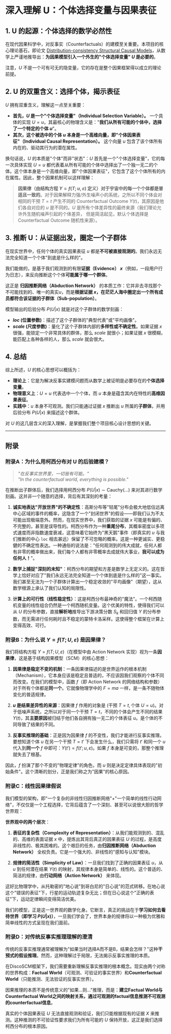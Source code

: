 # 深入理解 U：个体选择变量与因果表征

## 1. U 的起源：个体选择的数学必然性

在现代因果科学中，对反事实（Counterfactuals）的建模至关重要。本项目的核心理论基石，即论文 [Distribution-consistency Structural Causal Models](https://arxiv.org/abs/2401.15911)，从数学上严谨地推导出：**为因果模型引入一个外生的"个体选择变量" $U$ 是必要的**。

注意，$U$ 不是一个可有可无的隐变量，它的存在是整个因果框架得以成立的理论前提。

## 2. U 的双重含义：选择个体，揭示表征

$U$ 拥有双重含义，理解这一点至关重要：

- **首先，$U$ 是一个"个体选择变量"（Individual Selection Variable）。** 一个具体的实现 $U=u$，其最核心的物理含义是："**我们从所有可能的个体中，选择了一个特定的个体 $u$**"。
- **其次，这个被选中的个体 $u$ 本身是一个高维向量，即"个体因果表征"（Individual Causal Representation）。** 这个向量 $u$ 包含了该个体所有内在的、驱动其行为的潜在属性。

换句话说，$U$ 的本质是"个体"而非"状态"：$U$ 首先是一个"个体选择变量"，它的每一次具体实现 $U=u$ 都代表着从所有可能的个体中选择出了一个独一无二的个体。这个体本身是一个高维向量，即"个体因果表征"，它包含了这个个体所有的内在属性。因此，整个因果机制可以这样理解：
> **因果律（由结构方程 $Y=f(T; u, \varepsilon)$ 定义）对于宇宙中的每一个个体都是普适且一致的**。对于因果解释力强/外生噪声小的系统，之所以不同个体会对相同的干预 $T=t$ 产生不同的 Counterfactual Outcome $Y(t)$，其原因是他们各自对应的 $u$ 是不同的。$U$ 是所有个体差异性的最终来源（我们理论允许外生随机噪声引起的个体差异， 但是简洁起见，默认个体选择是 Counterfactual Outcome 随机性来源）。

## 3. 推断 U：从证据出发，圈定一个子群体

在现实世界中，任何个体的真实因果表征 $u$ 都是**不可被直接观测的**。我们永远无法完全知道一个个体"到底是什么样的"。

我们能做的，是基于我们观测到的有限**证据（Evidence） $x$**（例如，一段用户行为日志），来反向推断这个个体**可能属于哪一个群体**。

这正是 **归因推断网络（Abduction Network）** 的本质工作：它并非去寻找那个不可能找到的、唯一的真实$u$，而是**根据证据 $x$，在茫茫人海中圈定出一个所有成员都符合该证据的子群体（Sub-population）**。

模型输出的后验分布 $P(U|x)$ 就是对这个子群体的数学刻画：
-   **$loc$ (位置参数)**：描述了这个子群体的"典型代表"或"平均画像"。
-   **$scale$ (尺度参数)**：量化了这个子群体内部的**多样性或不确定性**。如果证据 $x$ 很强，能锁定一个非常具体的群体，那么 $scale$ 就很小；如果证据 $x$ 很模糊，能匹配上各种各样的人，那么 $scale$ 就会很大。

## 4. 总结

综上所述，$U$ 的核心思想可以概括为：

*   **理论上**：它是为解决反事实建模问题而从数学上被证明是必要存在的**个体选择变量**。
*   **物理意义上**：$U=u$ 代表选中一个个体，而 $u$ 本身是蕴含其内在特性的**高维因果表征**。
*   **实践中**：$u$ 本身不可观测。我们只能通过证据 $x$ 推断出 $u$ 所属的**子群体**，并用后验分布 $P(U|x)$ 来描述这个群体。

对 $U$ 的这几层含义的深入理解，是掌握我们整个项目核心设计思想的关键。

---

## 附录

### 附录A：为什么用柯西分布对 U 的后验建模？

> *"在反事实世界里，一切皆有可能。"*  
> *"In the counterfactual world, everything is possible."*

在推断出子群体后，我们选择用柯西分布 $P(U|x) \sim \text{Cauchy}(\dots)$ 来对其进行数学刻画。这并非一个随意的选择，背后有其深刻的考量：

1. **诚实地表达"开放世界"的不确定性**：高斯分布等"轻尾"分布会极大地低估远离中心区域的事件的概率，这隐含了一个"封闭世界"的假设——即我们认为不太可能出现极端意外。然而，在现实世界中，我们获取的证据 $x$ 可能是有偏的、不完整的，甚至是误导性的。柯西分布作为一种**重尾分布**，其概率密度以多项式速度而非指数速度衰减，这意味着它始终为"黑天鹅"事件（即真实的 $u$ 与我们推断的中心 `loc` 相去甚远）保留了不可忽略的概率。这是一种更诚实、更稳健的不确定性表达。一种通俗的说法是："任何观测到的伟大成就，任何人都有非零的概率做出来，我们每个人都有非零概率去成就伟大事业，**我可以成为任何人！**"。

2. **数学上捕捉"深刻的未知"**：柯西分布的期望和方差是数学上无定义的。这在哲学上恰好对应了"我们永远无法完全知道一个个体到底是什么样的"这一事实。我们甚至无法为一个子群体计算出一个稳定收敛的"平均画像"（期望），这从数学根源上承认了我们认知的局限性。

3. **计算上的可行性（线性稳定性）**：这是柯西分布最神奇的"魔法"。一个柯西随机变量的线性组合仍然是一个柯西随机变量。这个优美的特性，使得我们可以从 $U$ 的分布参数，直接**解析地**推导出下游决策分数 $S_k$ 和回归值 $Y$ 的分布参数，而无需进行任何耗时且不稳定的蒙特卡洛采样。这使得整个框架在计算上变得高效、可行。

### 附录B：为什么说 $Y = f(T; U, \varepsilon)$ 是因果律？

我们将结构方程 $Y = f(T; U, \varepsilon)$（在模型中由 Action Network 实现）视为一条**因果律**，这是基于结构因果模型（SCM）的核心思想：

1. **因果律是稳定不变的机制**：一条因果律描述的是世界运作的根本机制（Mechanism），它本身应该是稳定且普适的，不应该因我们观察的个体不同而改变。在我们的模型中，函数 $f$（即 Action Network 的网络结构和参数）对于所有个体都是**同一个**。它就像物理学中的 $F=ma$ 一样，是一条不随物体变化的普适规律。

2. **$u$ 是结果差异性的来源**：因果律 $f$ 作用的对象是 $(\text{干预 } T=t, \text{个体 } U=u)$。对于低噪声系统，之所以对于同一个干预 $T=t$，不同的个体会产生不同的结果 $Y(t)$，其**主要原因**被归结于他们各自拥有独一无二的个体表征 $u$。是个体的不同导致了结果的不同。

3. **反事实推理的基础**：正是因为因果律 $f$ 的不变性，我们才能进行反事实推理。要想知道个体 $u$ 在另一个干预 $T=t'$ 下会发生什么，我们只需将 $t'$ 和同一个 $u$ 代入到**同一个** $f$ 中即可：$Y(t') = f(t'; u, \varepsilon)$。如果 $f$ 本身是可变的，那整个推理就失去了根基。

因此，$f$ 扮演了那个不变的"物理定律"的角色，而 $u$ 则是决定定律具体表现的"初始条件"。这个清晰的划分，正是我们称之为"因果"的核心原因。

### 附录C：线性因果律假说

我们模型的架构，即"一个复杂的非线性归因推断网络"+"一个简单的线性行动网络"，不仅仅是一个工程选择，它背后蕴含了一个深刻、甚至可以说很大胆的哲学世界观：

**世界观中的两个层次**：

1. **表征的复杂性（Complexity of Representation）**：从我们能观测到的、混乱的、高维的表面证据 $x$ 中，提炼出其背后真正的因果表征 $U$ 的过程，是高度非线性的、极其困难的。这个艰巨的任务，由**归因推断网络（Abduction Network）** 全权负责。它是一个强大的、非线性的"感知与认知"模块。

2. **规律的简洁性（Simplicity of Law）**：一旦我们找到了正确的因果表征 $u$，从 $u$ 到任何潜在结果 $Y(t)$ 的映射，其规律本身是简单的、线性的。这个普适的、简洁的规律，由**行动网络（Action Network）** 来体现。

这好比物理学中，从托勒密的"地心说"到哥白尼的"日心说"的范式转移。在地心说这个"错误的表征"下，行星的运动轨迹复杂无比；但在日心说这个"正确的表征"下，运动定律瞬间变得简洁优美。

我们的模型，正是这一世界观的数学化身。它断言，真正的挑战在于**学习如何去看待世界（即学习 $P(U|x)$）**，一旦我们学会了，世界本身的规律将以一种极为优雅和简单线性的方式呈现在我们面前。

### 附录D：对传统反事实推理理解的澄清

传统的反事实推理通常被理解为"如果当时选择A而不是B，结果会怎样？"这种**干预式的假设推理**。然而，这种理解过于局限，无法揭示反事实推理的本质。

在DiscoSCM框架下，我们需要重新理解反事实推理的根本概念。现实由两个对称的世界构成：**Factual World**（可观测、可验证的事实世界）和**Counterfactual World**（只能推测、无法验证的反事实世界）。

因果推理的本质不是传统意义的"如果...则..."推理，而是：**建立Factual World与Counterfactual World之间的映射关系，通过可观测的factual信息推测不可观测的counterfactual信息**。

真实的个体因果表征 $U$ 无法直接观测和验证，我们只能根据现有的证据 $X$ 来推测。这种推测的不可验证性要求我们为所有可能的 $U$ 保持开放，这正是我们选择柯西分布的根本原因。